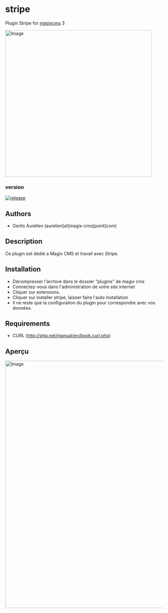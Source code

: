 # stripe

Plugin Stripe for [magixcms](https://www.magix-cms.com) 3

<img width="469" alt="Image" src="https://github.com/user-attachments/assets/338c1c3a-852c-4ac9-97ce-ef286e81fce8" />

### version 

[![release](https://img.shields.io/github/release/magix-cms/stripe.svg)](https://github.com/magix-cms/mollie/releases/latest)

Authors
-------

* Gerits Aurelien (aurelien[at]magix-cms[point]com)

## Description
Ce plugin est dédié a Magix CMS et travail avec Stripe.

## Installation
 * Décompresser l'archive dans le dossier "plugins" de magix cms
 * Connectez-vous dans l'administration de votre site internet
 * Cliquer sur extensions.
 * Cliquer sur installer stripe, laisser faire l'auto installation
 * Il ne reste que la configuration du plugin pour correspondre avec vos données.
 
 Requirements
   ------------
   * CURL (http://php.net/manual/en/book.curl.php)
   
## Aperçu

<img width="791" alt="Image" src="https://github.com/user-attachments/assets/6b165f43-6356-4a43-a4a8-6a4002d78335" />
